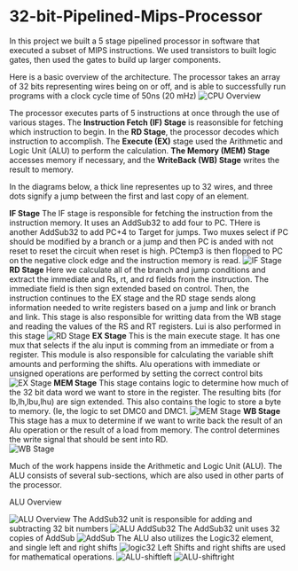# 32-bit-Pipelined-Mips-Processor
In this project we built a 5 stage pipelined processor in software that executed a subset of MIPS instructions. We used transistors to built logic gates, then used the gates to build up larger components. 

Here is a basic overview of the architecture. The processor takes an array of 32 bits representing wires being on or off, and is able to successfully run programs with a clock cycle time of 50ns (20 mHz)
![CPU Overview](https://github.com/billpottle/32-bit-Pipelined-Mips-Processor/blob/master/images/CPUOverview.jpg)

The processor executes parts of 5 instructions at once through the use of various stages. The **Instruction Fetch (IF) Stage** is reasonsible for fetching which instruction to begin. In the **RD Stage**, the processor decodes which instruction to accomplish.  The **Execute (EX)** stage used the Arithmetic and Logic Unit (ALU) to perform the calculation. **The Memory (MEM) Stage** accesses memory if necessary, and the **WriteBack (WB) Stage** writes the result to memory.  

In the diagrams below, a thick line representes up to 32 wires, and three dots signify a jump between the first and last copy of an element. 

**IF Stage** The IF stage is responsible for fetching the instruction from the instruction memory. It uses an AddSub32 to add four to PC. THere is another AddSub32 to add PC+4 to Target for jumps. Two muxes select if PC should be modified by a branch or a jump and then PC is anded with not reset to reset the circuit when reset is high. PCtemp3 is then flopped to PC on the negative clock edge and the instruction memory is read. 
![IF Stage](https://github.com/billpottle/32-bit-Pipelined-Mips-Processor/blob/master/images/IFetch.jpg)
**RD Stage** Here we calculate all of the branch and jump conditions and extract the immediate and Rs, rt, and rd fields from the instruction.  The immediate field is then sign extended based on control. Then, the instruction continues to the EX stage and the RD stage sends along information needed to write registers based on a jump and link or branch and link. This stage is also responsible for writting data from the WB stage and reading the values of the RS and RT registers. Lui is also performed in this stage
![RD Stage](https://github.com/billpottle/32-bit-Pipelined-Mips-Processor/blob/master/images/RD.jpg)
**EX Stage** This is the main execute stage. It has one mux that selects if the alu input is comming from an immediate or from a register. This module is also responsible for calculating the variable shift amounts and performing the shifts. Alu operations with immediate or unsigned operations are performed by setting the correct control bits
![EX Stage](https://github.com/billpottle/32-bit-Pipelined-Mips-Processor/blob/master/images/EX.jpg)
**MEM Stage** This stage contains logic to determine how much of the 32 bit data word we want to store in the register. The resulting bits (for lb,lh,lbu,lhu) are sign extended. This also contains the logic to store a byte to memory. (Ie, the logic to set DMC0 and DMC1.
![MEM Stage](https://github.com/billpottle/32-bit-Pipelined-Mips-Processor/blob/master/images/MEM.jpg)
**WB Stage** This stage has a mux to determine if we want to write back the result of an Alu operation or the result of a load from memory. The control determines the write signal that should be sent into RD.  
![WB Stage](https://github.com/billpottle/32-bit-Pipelined-Mips-Processor/blob/master/images/WB.jpg)

Much of the work happens inside the Arithmetic and Logic Unit (ALU). The ALU consists of several sub-sections, which are also used in other parts of the processor. 

ALU Overview

![ALU Overview](https://github.com/billpottle/32-bit-Pipelined-Mips-Processor/blob/master/images/ALU.jpg)
The AddSub32 unit is responsible for adding and subtracting 32 bit numbers
![ALU AddSub32](https://github.com/billpottle/32-bit-Pipelined-Mips-Processor/blob/master/images/ALU-addsub32.jpg)
The AddSub32 unit uses 32 copies of AddSub
![AddSub](https://github.com/billpottle/32-bit-Pipelined-Mips-Processor/blob/master/images/ALU-addsub.jpg)
The ALU also utilizes the Logic32 element, and single left and right shifts
![logic32](https://github.com/billpottle/32-bit-Pipelined-Mips-Processor/blob/master/images/ALU-logic32.jpg)
Left Shifts and right shifts are used for mathematical operations. 
![ALU-shiftleft](https://github.com/billpottle/32-bit-Pipelined-Mips-Processor/blob/master/images/ALU-shiftleft.jpg)
![ALU-shiftright](https://github.com/billpottle/32-bit-Pipelined-Mips-Processor/blob/master/images/ALU-shiftright.jpg)
